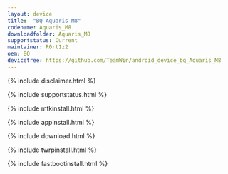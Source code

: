 ```yaml
---
layout: device
title:  "BQ Aquaris M8"
codename: Aquaris_M8
downloadfolder: Aquaris_M8
supportstatus: Current
maintainer: R0rt1z2
oem: BQ
devicetree: https://github.com/TeamWin/android_device_bq_Aquaris_M8
---
```


{% include disclaimer.html %}

{% include supportstatus.html %}

{% include mtkinstall.html %}

{% include appinstall.html %}

{% include download.html %}

{% include twrpinstall.html %}

{% include fastbootinstall.html %}
